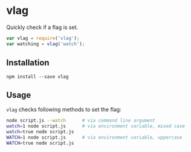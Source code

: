 # vlag

Quickly check if a flag is set.
```js
var vlag = require('vlag');
var watching = vlag('watch');
```
## Installation
```
npm install --save vlag
```

## Usage

`vlag` checks following methods to set the flag:
```sh
node script.js --watch      # via command line argument
watch=1 node script.js      # via environment variable, mixed case
watch=true node script.js
WATCH=1 node script.js      # via environment variable, uppercase
WATCH=true node script.js
```
